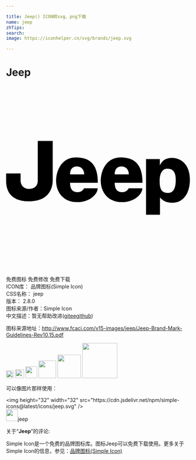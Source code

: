 ```yaml
---

title: Jeep() ICON转svg、png下载
name: jeep
zhTips: 
search: 
image: https://iconhelper.cn/svg/brands/jeep.svg

---
```


# Jeep  <small style="font-size: 60%;font-weight: 100"></small>

<div id="svg" class="svg-wrap">
<svg role="img" viewBox="0 0 24 24" xmlns="http://www.w3.org/2000/svg"><title>Jeep icon</title><path d="M20.056 12.325c-.021 1.07.21 1.637 1.09 1.637.882 0 1.008-.965 1.008-1.7 0-.734-.168-1.447-1.091-1.447-.567 0-.986.44-1.007 1.51m-1.784 4.47v-7.24h1.805v.826c.065-.14.11-.236.251-.406.122-.147.462-.566 1.364-.566.902 0 2.308.63 2.308 2.853 0 1.72-.84 2.98-2.287 2.98-.797 0-1.154-.278-1.364-.441a1.098 1.098 0 0 1-.251-.252v2.245h-1.826M16.03 11.55c0-.525-.294-1.028-.966-1.028-.65 0-.88.461-.88 1.028zm-1.091-2.203c1.531 0 2.874.587 2.874 3.294h-3.63c0 .86.357 1.217.986 1.217.63 0 .84-.504.84-.504h1.783c0 .776-1.07 1.826-2.685 1.805-1.847 0-2.749-1.364-2.749-2.77s.797-3.042 2.58-3.042m-4.741 2.203c0-.525-.293-1.028-.965-1.028-.65 0-.881.461-.881 1.028zM9.106 9.346c1.532 0 2.874.587 2.874 3.294H8.35c0 .86.357 1.217.987 1.217.629 0 .839-.504.839-.504h1.783c0 .776-1.07 1.826-2.685 1.805-1.847 0-2.749-1.364-2.749-2.77s.798-3.042 2.58-3.042m-4.972-2.14h1.952v5.12c0 .88-.378 2.727-3.085 2.727-2.706 0-3-1.72-3-2.686v-.944h1.888v.923c0 .567.378 1.091 1.091 1.091.714 0 1.154-.398 1.154-1.07V7.206Z"/></svg>
</div>
<detail full-name='jeep'></detail>

<div class="detail-page">
<p>
<span><span class="badge-success badge">免费图标</span> <span class="badge-success badge">免费修改</span>  <span class="badge-success badge">免费下载</span> </span>
<br/>
<span>
ICON库：
<span class="badge-secondary badge">品牌图标(Simple Icon)</span> 
</span>
<br/>
<span>
CSS名称：
<span class="badge-secondary badge">jeep</span> 
</span>

<br/>
<span>
版本：
<span class="badge-secondary badge">2.8.0</span> 
</span>
<br/>
<span>图标来源/作者：<span class="badge-light badge">Simple Icon</span></span> 
<br/>
<span class="zh-detail">中文描述：暂无<span class="help-link"><span>帮助改进</span>(<a href="https://gitee.com/liuwave/icon-helper/edit/master/json/brands/jeep.json" target="_blank" rel="noopener noreferrer">gitee</a><a href="https://github.com/liuwave/icon-helper/edit/master/json/brands/jeep.json" target="_blank" rel="noopener noreferrer">github</a></span>)</span><br/>
</p>
</div><div class="description description alert alert-light"><p>图标来源地址：<a href="http://www.fcaci.com/v15-images/jeep/Jeep-Brand-Mark-Guidelines-Rev10.15.pdf" target="_blank" rel="noopener noreferrer">http://www.fcaci.com/v15-images/jeep/Jeep-Brand-Mark-Guidelines-Rev10.15.pdf</a></p></div>
<div class="alert alert-dark">
<img height="21" width="21" src="https://cdn.jsdelivr.net/npm/simple-icons@latest/icons/jeep.svg" />
<img height="24" width="24" src="https://cdn.jsdelivr.net/npm/simple-icons@latest/icons/jeep.svg" />
<img height="32" width="32" src="https://cdn.jsdelivr.net/npm/simple-icons@latest/icons/jeep.svg" />
<img height="48" width="48" src="https://cdn.jsdelivr.net/npm/simple-icons@latest/icons/jeep.svg" />
<img height="64" width="64" src="https://cdn.jsdelivr.net/npm/simple-icons@latest/icons/jeep.svg" />
<img height="96" width="96" src="https://cdn.jsdelivr.net/npm/simple-icons@latest/icons/jeep.svg" />

</div>
<div>
  <p>可以像图片那样使用：    
  </p>
  <div class="alert alert-primary" style="font-size: 14px">
    &lt;img height="32" width="32" src="https://cdn.jsdelivr.net/npm/simple-icons@latest/icons/jeep.svg" /&gt;
    <copy-btn content='<img height="32" width="32" src="https://cdn.jsdelivr.net/npm/simple-icons@latest/icons/jeep.svg" />'></copy-btn>
  </div>
  <div class="alert alert-secondary">
    <img height="32" width="32" src="https://cdn.jsdelivr.net/npm/simple-icons@latest/icons/jeep.svg" />jeep
    <copy-btn content="jeep" btn-title="复制图标名称"></copy-btn>
  </div>
</div>
<div class="icon-detail__container">
<p>关于“<b>Jeep</b>”的评论:</p>
</div>
<Vssue title="关于“Jeep”的评论" />
<div><p>Simple Icon是一个免费的品牌图标库。图标Jeep可以免费下载使用。更多关于  Simple Icon的信息，参见：<a target="_blank" href="https://iconhelper.cn/brands.html">品牌图标(Simple Icon)</a>
</p></div>

